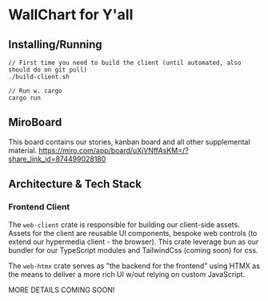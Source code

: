 # WallChart for Y'all

## Installing/Running
```
// First time you need to build the client (until automated, also should do on git pull)
./build-client.sh

// Run w. cargo
cargo run
```

## MiroBoard
This board contains our stories, kanban board and all other supplemental material.
https://miro.com/app/board/uXjVNffAsKM=/?share_link_id=874499028180

## Architecture & Tech Stack

### Frontend Client
The `web-client` crate is responsible for building our client-side assets.
Assets for the client are reusable UI components, bespoke web controls (to extend our hypermedia client - the browser).
This crate leverage bun as our bundler for our TypeScript modules and TailwindCss (coming soon) for css.

The `web-htmx` crate serves as "the backend for the frontend" using HTMX as the means to deliver a more rich UI w/out relying on custom JavaScript.

MORE DETAILS COMING SOON!

